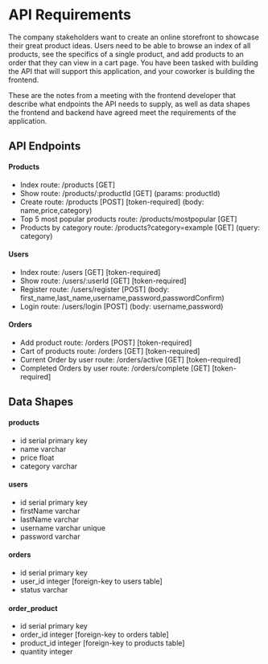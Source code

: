 # API Requirements

The company stakeholders want to create an online storefront to showcase their great product ideas. Users need to be able to browse an index of all products, see the specifics of a single product, and add products to an order that they can view in a cart page. You have been tasked with building the API that will support this application, and your coworker is building the frontend.

These are the notes from a meeting with the frontend developer that describe what endpoints the API needs to supply, as well as data shapes the frontend and backend have agreed meet the requirements of the application.

## API Endpoints

#### Products

- Index route: /products [GET]
- Show route: /products/:productId [GET] (params: productId)
- Create route: /products [POST] [token-required] (body: name,price,category)
- Top 5 most popular products route: /products/mostpopular [GET]
- Products by category route: /products?category=example [GET] (query: category)

#### Users

- Index route: /users [GET] [token-required]
- Show route: /users/:userId [GET] [token-required]
- Register route: /users/register [POST] (body: first_name,last_name,username,password,passwordConfirm)
- Login route: /users/login [POST] (body: username,password)

#### Orders

- Add product route: /orders [POST] [token-required]
- Cart of products route: /orders [GET] [token-required]
- Current Order by user route: /orders/active [GET] [token-required]
- Completed Orders by user route: /orders/complete [GET] [token-required]

## Data Shapes

#### products

- id serial primary key
- name varchar
- price float
- category varchar

#### users

- id serial primary key
- firstName varchar
- lastName varchar
- username varchar unique
- password varchar

#### orders

- id serial primary key
- user_id integer [foreign-key to users table]
- status varchar

#### order_product

- id serial primary key
- order_id integer [foreign-key to orders table]
- product_id integer [foreign-key to products table]
- quantity integer
